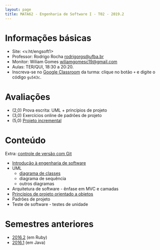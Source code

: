 ```yaml
---
layout: page
title: MATA62 - Engenharia de Software I - T02 - 2019.2
---
```


# Informações básicas

- Site: <v.ht/engsoft1>
- Professor: Rodrigo Rocha <rodrigorgs@ufba.br>
- Monitor: Wiliam Gomes <wiliamgomesc19@gmail.com>
- Aulas: TER/QUI, 18:30 a 20:20.
- Inscreva-se no [Google Classroom](https://classroom.google.com/) da turma: clique no botão `+` e digite o código `gu543c`.

# Avaliações

- (2,0) Prova escrita: UML + princípios de projeto
- (3,0) Exercícios online de padrões de projeto
- (5,0) [Projeto incremental](projeto-20192)

# Conteúdo

Extra: [controle de versão com Git](https://docs.google.com/presentation/d/1QTLn7roYJw_Cfm_IWRL-KusmQgnlQ6YVG6ZWePLDIFQ/edit)

- [Introdução à engenharia de software](introducao-es)
- UML
    - [diagrama de classes](uml-classes)
    - diagrama de sequência
    - outros diagramas
- Arquitetura de software - ênfase em MVC e camadas
- [Princípios de projeto orientado a objetos](principios-projeto)
- Padrões de projeto
- Teste de software - testes de unidade

# Semestres anteriores

- [2016.2](https://rodrigorgs.github.io/mata62-20162/) (em Ruby)
- [2016.1](https://rodrigorgs.github.io/mata62-20161/) (em Java)
